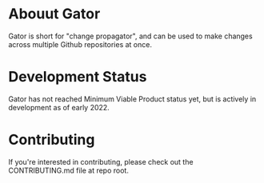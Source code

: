 # Abouut Gator

Gator is short for "change propagator", and can be used to make changes across multiple Github repositories at once.

# Development Status

Gator has not reached Minimum Viable Product status yet, but is actively in development as of early 2022.

# Contributing

If you're interested in contributing, please check out the CONTRIBUTING.md file at repo root.
